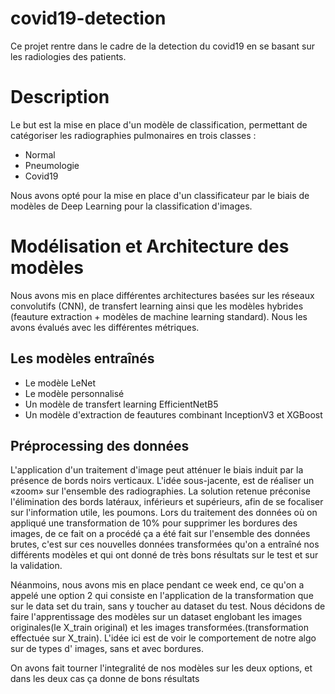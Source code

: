 # covid19-detection
Ce projet rentre dans le cadre de la detection du covid19 en se basant sur les radiologies des patients.

 
# Description 
Le but est la mise en place d'un modèle de classification, permettant de catégoriser les radiographies pulmonaires en trois classes : 
- Normal 
- Pneumologie
- Covid19

Nous avons opté pour la mise en place d'un classificateur par le biais de modèles de Deep Learning pour la classification d'images.


# Modélisation et Architecture des modèles
Nous avons mis en place différentes architectures basées sur les réseaux convolutifs (CNN), de transfert learning ainsi que les modèles hybrides (feauture extraction + modèles de machine learning standard). Nous les avons évalués avec les différentes métriques.

## Les modèles entraînés 

- Le modèle LeNet
- Le modèle personnalisé
- Un modèle de transfert learning EfficientNetB5
- Un modèle d'extraction de feautures combinant InceptionV3 et XGBoost

## Préprocessing des données

L'application d'un traitement d'image peut atténuer le biais induit par la présence de bords noirs verticaux. L'idée sous-jacente, est de réaliser un «zoom» sur l'ensemble des radiographies. La solution retenue préconise l'élimination des bords latéraux, inférieurs et supérieurs, afin de se focaliser sur l'information utile, les poumons. 
Lors du traitement des données où on appliqué une transformation de 10% pour supprimer les bordures des images, de ce fait on a procédé ça a été fait sur l'ensemble des données brutes, c'est sur ces nouvelles données transformées qu'on a entraîné nos différents modèles et qui ont donné de très bons résultats sur le test et sur la validation.

Néanmoins, nous avons mis en place pendant ce week end, ce qu'on a appelé une option 2 qui consiste en l'application de la transformation que sur le data set du train, sans y toucher au dataset du test. Nous décidons de faire l'apprentissage des modèles sur un dataset englobant les images originales(le X_train original) et les images transformées.(transformation effectuée sur X_train). L'idée ici est de voir le comportement de notre algo sur de types d' images, sans et avec bordures.


On avons fait tourner l'integralité de nos modèles sur les deux options, et dans les deux cas ça donne de bons résultats
